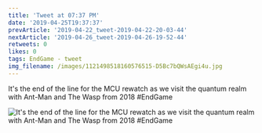 ```yaml
---
title: 'Tweet at 07:37 PM'
date: '2019-04-25T19:37:37'
prevArticle: '2019-04-22_tweet-2019-04-22-20-03-44'
nextArticle: '2019-04-26_tweet-2019-04-26-19-52-44'
retweets: 0
likes: 0
tags: EndGame - tweet
img_filename: /images/1121498518160576515-D5Bc7bQWsAEgi4u.jpg
---
```

It's the end of the line for the MCU rewatch as we visit the quantum realm with Ant-Man and The Wasp from 2018 #EndGame

![It's the end of the line for the MCU rewatch as we visit the quantum realm with Ant-Man and The Wasp from 2018 #EndGame](/images/1121498518160576515-D5Bc7bQWsAEgi4u.jpg "It's the end of the line for the MCU rewatch as we visit the quantum realm with Ant-Man and The Wasp from 2018 #EndGame")